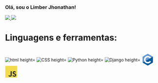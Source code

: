### Olá, sou o Limber Jhonathan!

<a href="https://github.com/limberjhonathan">
    <img height="160em"src="https://github-readme-stats-sigma-five.vercel.app/api?username=limberjhonathan&show_icons=true&theme=omni" />
</a>

<a href="https://github.com/limberjhonathan">
    <img height="160em" src="https://github-readme-stats-sigma-five.vercel.app/api/top-langs/?username=limberjhonathan&layout=compact&theme=omni" />
</a>

<br>
<h1>Linguagens e ferramentas:</h1>

<div style="display: inline_block"><br>
  <img align='center' alt="html height="30" width="40" src="https://cdn.jsdelivr.net/gh/devicons/devicon/icons/html5/html5-original.svg" />
  <img align='center' alt="CSS height="30" width="40" src="https://cdn.jsdelivr.net/gh/devicons/devicon/icons/css3/css3-original.svg" />          
  <img align='center' alt="Python height="30" width="40" src="https://cdn.jsdelivr.net/gh/devicons/devicon/icons/python/python-original.svg" />
    <img align='center' alt="Django height="30" width="40" src="https://cdn.jsdelivr.net/gh/devicons/devicon/icons/django/django-plain.svg" />
   <img align='center' alt="C height="30" width="40" src="https://github.com/devicons/devicon/blob/master/icons/c/c-original.svg" />
   <img align='center' alt="Js height="30" width="40" src="https://github.com/devicons/devicon/blob/master/icons/javascript/javascript-original.svg" />
          
</div>      
